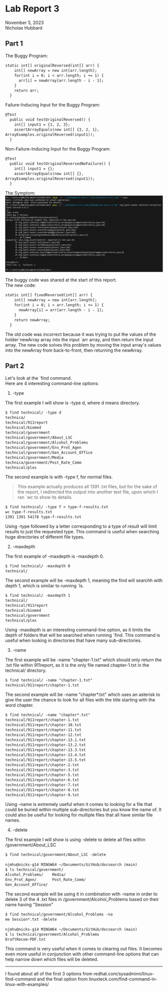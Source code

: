 # __Lab Report 3__  
November 5, 2023  
Nicholas Hubbard  

## Part 1
The Buggy Program:  
~~~
static int[] originalReversed(int[] arr) {
    int[] newArray = new int[arr.length];
    for(int i = 0; i < arr.length; i += 1) {
      arr[i] = newArray[arr.length - i - 1];
    }
    return arr;
  }
~~~  


Failure-Inducing Input for the Buggy Program:  
~~~
@Test
  public void testOriginalReversed() {
    int[] input1 = {1, 2, 3};
    assertArrayEquals(new int[] {3, 2, 1}, ArrayExamples.originalReversed(input1));
  }
~~~  

Non-Failure-Inducing Input for the Buggy Program:  
~~~
@Test
  public void testOriginalReversedNoFailure() {
    int[] input1 = {};
    assertArrayEquals(new int[] {}, ArrayExamples.originalReversed(input1));
  }
~~~

The Symptom:  
![Code](report3screenshot1.png)  

The buggy code was shared at the start of this report.    
The new code:
~~~
static int[] fixedReversed(int[] arr) {
    int[] newArray = new int[arr.length];
    for(int i = 0; i < arr.length; i += 1) {
      newArray[i] = arr[arr.length - i - 1];
    }
    return newArray;
  }
~~~

The old code was incorrect because it was trying to put the values of the holder\`newArray array into the input \`arr array, and then return the input array. The new code solves this problem by moving the input array's values into the newArray from back-to-front, then returning the newArray.  

## Part 2  
Let's look at the `find command.  
Here are 4 interesting command-line options:  

1. -type

The first example I will show is -type d, where d means directory.  
~~~
$ find technical/ -type d
technica/
technical/911report
technical/biomed
technical/government
technical/government/About_LSC
technical/government/Alcohol_Problems
technical/government/Env_Prot_Agen
techncial/government/Gen_Account_Office
technical/government/Media
technica/government/Post_Rate_Comm
technical/plos
~~~
The second example is with -type f, for normal files.
>This example actually produces all 1391 .txt files, but for the sake of the report, I redirected the output into another text file, upon which I ran `wc to show its details.
~~~
$ find technical/ -type f > type-f-results.txt
wc type-f-results.txt
1391 1391 54178 type-f-results.txt
~~~

Using -type followed by a letter corresponding to a type of result will limit results to just the requested type. This command is useful when searching huge directories of different file types.  

2. -maxdepth  

The first example of -maxdepth is -maxdepth 0.
~~~
$ find technical/ -maxdepth 0
technical/
~~~
The second example will be -maxdepth 1, meaning the find will searchh with depth 1, which is similar to running `ls.
~~~
$ find technical/ -maxdepth 1
technical/
technical/911report
technical/biomed
technical/government
technical/plos
~~~

Using -maxdepth is an interesting command-line option, as it limits the depth of folders that will be searched when running `find. This command is useful when looking in directories that have many sub-directories.  

3. -name

The first example will be -name "chapter-1.txt" which should only return the .txt file within 911report, as it is the only file named chapter-1.txt in the technical/ directory.
~~~
$ find technical/ -name "chapter-1.txt"
technical/911report/chapter-1.txt
~~~
The second example will be -name "chapter*.txt" which uses an asterisk to give the user the chance to look for all files with the title starting with the word chapter.
~~~
$ find technical/ -name "chapter*.txt"
technical/911report/chapter-1.txt
technical/911report/chapter-10.txt
technical/911report/chapter-11.txt
technical/911report/chapter-12.txt
technical/911report/chapter-13.1.txt
technical/911report/chapter-13.2.txt
technical/911report/chapter-13.3.txt
technical/911report/chapter-13.4.txt
technical/911report/chapter-13.5.txt
technical/911report/chapter-2.txt
technical/911report/chapter-3.txt
technical/911report/chapter-5.txt
technical/911report/chapter-6.txt
technical/911report/chapter-7.txt
technical/911report/chapter-8.txt
technical/911report/chapter-9.txt
~~~

Using -name is extremely useful when it comes to looking for a file that could be buried within multiple sub-directories but you know the name of. It could also be useful for looking for multiple files that all have similar file names.  

4. -delete

The first example I will show is using -delete to delete all files within /government/About_LSC
~~~
$ find technical/government/About_LSC -delete

njmhu@nicks-g14 MINGW64 ~/Documents/GitHub/docsearch (main)
$ ls technical/government/
Alcohol_Problems/    Media/
Env_Prot_Agen/       Post_Rate_Comm/
Gen_Account_Office/
~~~
The second example will be using it in combination with -name in order to delete 3 of the 4 .txt files in /government/Alcohol_Problems based on their name having "Session"
~~~
$ find technical/government/Alcohol_Problems -na
me Session*.txt -delete

njmhu@nicks-g14 MINGW64 ~/Documents/GitHub/docsearch (main)
$ ls technical/government/Alcohol_Problems
DraftRecom-PDF.txt
~~~

This command is very useful when it comes to clearing out files. It becomes even more useful in conjunction with other command-line options that can help narrow down which files will be deleted.  
  


------------------------------------------------------------------------------------------------------------------------------------------------------------------
I found about all of the first 3 options from redhat.com/sysadminn/linux-find-command and the final option from linuxteck.com/find-command-in-linux-with-examples/
